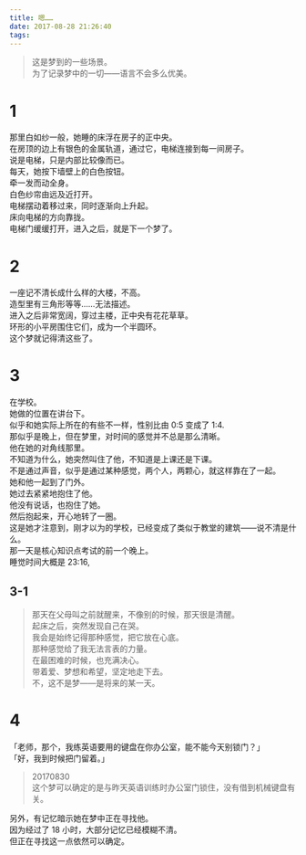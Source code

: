 ```yaml
---
title: 嗯……
date: 2017-08-28 21:26:40
tags:
---
```


> 这是梦到的一些场景。\
> 为了记录梦中的一切——语言不会多么优美。

# 1

那里白如纱一般，她睡的床浮在房子的正中央。\
在房顶的边上有银色的金属轨道，通过它，电梯连接到每一间房子。\
说是电梯，只是内部比较像而已。\
每天，她按下墙壁上的白色按钮。\
牵一发而动全身。\
白色纱帘由远及近打开。\
电梯摆动着移过来，同时逐渐向上升起。\
床向电梯的方向靠拢。\
电梯门缓缓打开，进入之后，就是下一个梦了。

<!-- more -->

# 2

一座记不清长成什么样的大楼，不高。\
造型里有三角形等等……无法描述。\
进入之后非常宽阔，穿过主楼，正中央有花花草草。\
环形的小平房围住它们，成为一个半圆环。\
这个梦就记得清这些了。

# 3

在学校。\
她做的位置在讲台下。\
似乎和她实际上所在的有些不一样，性别比由 0:5 变成了 1:4.\
那似乎是晚上，但在梦里，对时间的感觉并不总是那么清晰。\
他在她的对角线那里。\
不知道为什么，她突然叫住了他，不知道是上课还是下课。\
不是通过声音，似乎是通过某种感觉，两个人，两颗心，就这样靠在了一起。\
她和他一起到了门外。\
她过去紧紧地抱住了他。\
他没有说话，也抱住了她。\
然后抱起来，开心地转了一圈。\
这是她才注意到，刚才以为的学校，已经变成了类似于教堂的建筑——说不清是什么。\
那一天是核心知识点考试的前一个晚上。\
睡觉时间大概是 23:16,

## 3-1

>那天在父母叫之前就醒来，不像别的时候，那天很是清醒。\
起床之后，突然发现自己在哭。\
我会是始终记得那种感觉，把它放在心底。\
那种感觉给了我无法言表的力量。\
在最困难的时候，也充满决心。\
带着爱、梦想和希望，坚定地走下去。\
不，这不是梦——是将来的某一天。

# 4

「老师，那个，我练英语要用的键盘在你办公室，能不能今天别锁门？」\
「好，我到时候把门留着。」

> 20170830\
> 这个梦可以确定的是与昨天英语训练时办公室门锁住，没有借到机械键盘有关。

另外，有记忆暗示她在梦中正在寻找他。\
因为经过了 18 小时，大部分记忆已经模糊不清。\
但正在寻找这一点依然可以确定。
